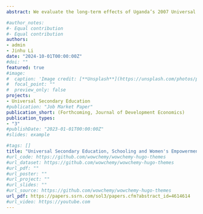```yaml
---
abstract: We evaluate the long-term effects of Uganda’s 2007 Universal Secondary Education (USE) policy, which expanded secondary education access through tuition-fee elimination and increased school capacity. Using a difference-in-differences approach, we exploit variations in birth cohorts and regional exposure to identify the policy’s causal impacts on women’s educational attainment and empowerment. Our results show significant gains in education and empowerment for women in areas with greater program intensity. We also find improvements in women’s labour market outcomes, marriage and fertility outcomes such as delayed age at first sex, birth, and cohabitation, and increased spouse schooling differences. These findings highlight the potential for governments in sub-Saharan Africa to leverage secondary education investments in generating sustained improvement in women’s empowerment.

#author_notes:
#- Equal contribution
#- Equal contribution
authors:
- admin
- Jinhu Li
date: "2024-10-01T00:00:00Z"
#doi: ""
featured: true
#image:
#  caption: 'Image credit: [**Unsplash**](https://unsplash.com/photos/pLCdAaMFLTE)'
#  focal_point: ""
#  preview_only: false
projects:
- Universal Secondary Education 
#publication: "Job Market Paper"
publication_short: (Forthcoming, Journal of Development Economics)
publication_types:
- "3"
#publishDate: "2023-01-01T00:00:00Z"
#slides: example

#tags: []
title: "Universal Secondary Education, Schooling and Women's Empowerment: Evidence from Uganda"
#url_code: https://github.com/wowchemy/wowchemy-hugo-themes
#url_dataset: https://github.com/wowchemy/wowchemy-hugo-themes
#url_pdf: ""
#url_poster: ""
#url_project: ""
#url_slides: ""
#url_source: https://github.com/wowchemy/wowchemy-hugo-themes
url_pdf: https://papers.ssrn.com/sol3/papers.cfm?abstract_id=4614614
#url_video: https://youtube.com
---
```



